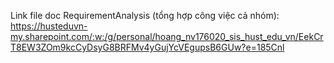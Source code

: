 Link file doc RequirementAnalysis (tổng hợp công việc cả nhóm):
https://husteduvn-my.sharepoint.com/:w:/g/personal/hoang_nv176020_sis_hust_edu_vn/EekCrT8EW3ZOm9kcCyDsyG8BRFMv4yGujYcVEgupsB6GUw?e=185Cnl
